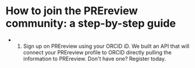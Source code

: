 # How to join the PREreview community: a step-by-step guide

* 1. Sign up on PREreview using your ORCID iD. We built an API that will connect your PREreview profile to ORCID directly 
pulling the information to PREreview. Don't have one? Register today.


